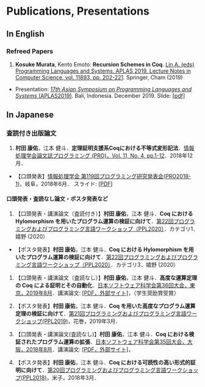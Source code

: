# Publications, Presentations

## In English

### Refreed Papers

1. **Kosuke Murata**, Kento Emoto: **Recursion Schemes in Coq**. [Lin A. (eds) Programming Languages and Systems. APLAS 2019. Lecture Notes in Computer Science, vol. 11893, pp. 202-221](https://link.springer.com/book/10.1007/978-3-030-34175-6). Springer, Cham (2019)
  + Presentation: [*17th Asian Symposium on Programming Languages and Systems* (APLAS2019)](https://conf.researchr.org/home/aplas-2019). Bali, Indonesia. December 2019.  Slide: [[pdf]](https://www.ipl-e.ai.kyutech.ac.jp/~muratak/docs/201912/aplas19_slide.pdf)

## In Japanese

### 査読付き出版論文

1. **村田 康佑**，江本 健斗．**定理証明支援系Coqにおける不等式変形記法**．[情報処理学会論文誌プログラミング (PRO)，Vol. 11, No. 4, pp.1-12](http://id.nii.ac.jp/1001/00192771/)．2018年12月．
  + 【口頭発表】[情報処理学会 第119回プログラミング研究発表会(PRO2018-1)](https://sigpro.ipsj.or.jp/pro2018-1/)，岐阜，2018年6月． スライド: [[PDF]](https://www.ipl-e.ai.kyutech.ac.jp/~muratak/docs/201806/pro18_1_slide.pdf)


#### 口頭発表・査読なし論文・ポスタ発表など

1. 【口頭発表・講演論文（査読付き）】**村田 康佑**，江本 健斗．**Coq における Hylomorphism を用いたプログラム運算の検証に向けて**．[第22回プログラミングおよびプログラミング言語ワークショップ（PPL2020）](https://jssst-ppl.org/workshop/2020/)．カテゴリ1．嬉野 (2020）
  + 【ポスタ発表】**村田 康佑**，江本 健斗．**Coq における Hylomorphism を用いたプログラム運算の検証に向けて**．[第22回プログラミングおよびプログラミング言語ワークショップ（PPL2020）](https://jssst-ppl.org/workshop/2020/)．カテゴリ3．嬉野 (2020）

1. 【口頭発表・講演論文（査読なし）】**村田 康佑**，江本 健斗．**高度な運算定理の Coq による証明とその自動化**．[日本ソフトウェア科学会第36回大会，東京，2019年8月](https://jssst2019.wordpress.com/)．講演論文: [[PDF，外部サイト]](http://jssst.or.jp/files/user/taikai/2019/PPL/ppl1-1.pdf)，〈学生奨励賞受賞〉

1. 【ポスタ発表】**村田 康佑**，江本 健斗．**Coq を用いた高度なプログラム運算定理の検証に向けて**．[第21回プログラミングおよびプログラミング言語ワークショップ(PPL2019)](https://jssst-ppl.org/workshop/2019/)，花巻，2019年3月．

1. 【口頭発表・講演論文(査読なし)】**村田 康佑**，江本 健斗．**Coq における検証されたプログラム運算の拡張**．[日本ソフトウェア科学会第35回大会，大阪，2018年8月](https://jssst2018.wordpress.com/)．講演論文: [[PDF，外部サイト]](http://jssst.or.jp/files/user/taikai/2018/PPL/ppl4-4.pdf)，

1. 【ポスタ発表】**村田 康佑**，江本 健斗．**Coq における可読性の高い形式的証明に向けて**．[第20回プログラミングおよびプログラミング言語ワークショップ(PPL2018)](https://jssst-ppl.org/workshop/2018/)，米子，2018年3月．
